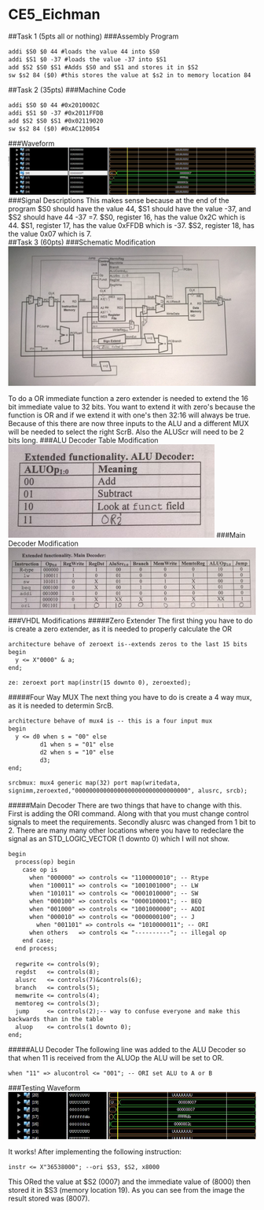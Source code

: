 CE5_Eichman
===========
##Task 1 (5pts all or nothing)
###Assembly Program
```
addi $S0 $0 44 #loads the value 44 into $S0
addi $S1 $0 -37 #loads the value -37 into $S1
add $S2 $S0 $S1 #Adds $S0 and $S1 and stores it in $S2
sw $s2 84 ($0) #this stores the value at $s2 in to memory location 84
```


##Task 2 (35pts)
###Machine Code
```
addi $S0 $0 44 #0x2010002C
addi $S1 $0 -37 #0x2011FFDB
add $S2 $S0 $S1 #0x02119020
sw $s2 84 ($0) #0xAC120054
```
###Waveform
![image](https://raw.githubusercontent.com/DanielEichman/CE5_Eichman/master/Task2.JPG)
###Signal Descriptions
This makes sense because at the end of the program $S0 should have the value 44, $S1 should have the value -37, and $S2 should have 44 -37 =7. $S0, register 16, has the value 0x2C which is 44.  $S1, register 17, has the value 0xFFDB which is -37.  $S2, register 18, has the value 0x07 which is 7.  
##Task 3 (60pts)
###Schematic Modification
![image](https://raw.githubusercontent.com/DanielEichman/CE5_Eichman/master/Schematic.jpg)

To do a OR immediate function a zero extender is needed to extend the 16 bit immediate value to 32 bits. You want to extend it with zero's because the function is OR and if we extend it with one's then 32:16 will always be true. Because of this there are now three inputs to the ALU and a different MUX will be needed to select the right ScrB. Also the ALUScr will need to be 2 bits long. 
###ALU Decoder Table Modification
![image](https://raw.githubusercontent.com/DanielEichman/CE5_Eichman/master/ALU_Decoder_Table.JPG)
###Main Decoder Modification
![image](https://raw.githubusercontent.com/DanielEichman/CE5_Eichman/master/Main_Decoder_Table.JPG)
###VHDL Modifications
#####Zero Extender 
The first thing you have to do is create a zero extender, as it is needed to properly calculate the OR
```
architecture behave of zeroext is--extends zeros to the last 15 bits
begin
  y <= X"0000" & a; 
end;
```
```
ze: zeroext port map(instr(15 downto 0), zeroexted);
```
#####Four Way MUX
The next thing you have to do is create a 4 way mux, as it is needed to determin SrcB.
```
architecture behave of mux4 is -- this is a four input mux
begin
  y <= d0 when s = "00" else 
		 d1 when s = "01" else
		 d2 when s = "10" else
		 d3;
end;
```
```
srcbmux: mux4 generic map(32) port map(writedata, signimm,zeroexted,"00000000000000000000000000000000", alusrc, srcb);
```
#####Main Decoder
There are two things that have to change with this. First is adding the ORI command. Along with that you must change control signals to meet the requirements. Secondly alusrc was changed from 1 bit to 2. There are many many other locations where you have to redeclare the signal as an STD_LOGIC_VECTOR (1 downto 0) which I will not show. 
```
begin
  process(op) begin
    case op is
      when "000000" => controls <= "1100000010"; -- Rtype
      when "100011" => controls <= "1001001000"; -- LW
      when "101011" => controls <= "0001010000"; -- SW
      when "000100" => controls <= "0000100001"; -- BEQ
      when "001000" => controls <= "1001000000"; -- ADDI
      when "000010" => controls <= "0000000100"; -- J
		when "001101" => controls <= "1010000011"; -- ORI 
      when others   => controls <= "----------"; -- illegal op
    end case;
  end process;

  regwrite <= controls(9);
  regdst   <= controls(8);
  alusrc   <= controls(7)&controls(6);
  branch   <= controls(5);
  memwrite <= controls(4);
  memtoreg <= controls(3);
  jump     <= controls(2);-- way to confuse everyone and make this backwards than in the table
  aluop    <= controls(1 downto 0);
end;
```
#####ALU Decoder
The following line was added to the ALU Decoder so that when 11 is received from the ALUOp the ALU will be set to OR.
```
when "11" => alucontrol <= "001"; -- ORI set ALU to A or B
```
###Testing Waveform
![image](https://raw.githubusercontent.com/DanielEichman/CE5_Eichman/master/Task3.JPG)

It works! After implementing the following instruction:
```
instr <= X"36538000"; --ori $S3, $S2, x8000
```
This ORed the value at $S2 (0007) and the immediate value of (8000) then stored it in $S3 (memory location 19). As you can see from the image the result stored was (8007).
